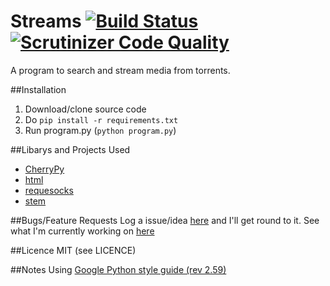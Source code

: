 # Streams [![Build Status](https://travis-ci.org/robalar/Streams.svg)](https://travis-ci.org/robalar/Streams) [![Scrutinizer Code Quality](https://scrutinizer-ci.com/g/robalar/Streams/badges/quality-score.png?b=master)](https://scrutinizer-ci.com/g/robalar/Streams/?branch=master)
A program to search and stream media from torrents.

##Installation
1. Download/clone source code
2. Do `pip install -r requirements.txt`
3. Run program.py (`python program.py`)

##Libarys and Projects Used
* [CherryPy](http://www.cherrypy.org/)
* [html](https://pypi.python.org/pypi/html/)
* [requesocks](https://pypi.python.org/pypi/requesocks/0.10.8)
* [stem](https://stem.torproject.org/)

##Bugs/Feature Requests
Log a issue/idea [here](https://github.com/robalar/Streams/issues) and I'll get round to it. See what I'm currently working on [here](https://waffle.io/robalar/streams)

##Licence
MIT (see LICENCE)

##Notes
Using [Google Python style guide (rev 2.59)](https://google-styleguide.googlecode.com/svn/trunk/pyguide.html)
